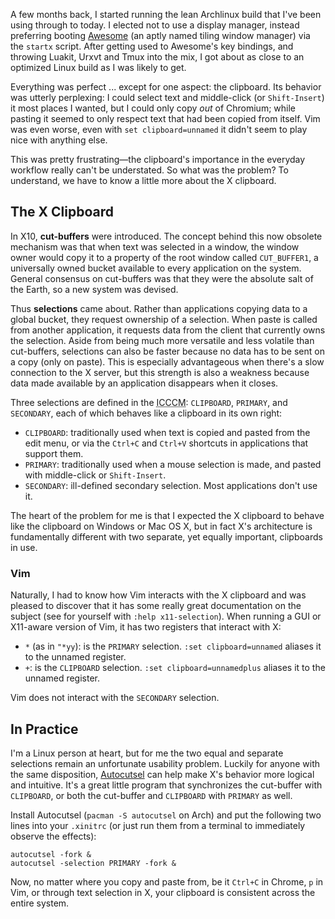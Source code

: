 A few months back, I started running the lean Archlinux build that I've been using through to today. I elected not to use a display manager, instead preferring booting [Awesome](http://awesome.naquadah.org/) (an aptly named tiling window manager) via the `startx` script. After getting used to Awesome's key bindings, and throwing Luakit, Urxvt and Tmux into the mix, I got about as close to an optimized Linux build as I was likely to get.

Everything was perfect ... except for one aspect: the clipboard. Its behavior was utterly perplexing: I could select text and middle-click (or `Shift-Insert`) it most places I wanted, but I could only copy _out_ of Chromium; while pasting it seemed to only respect text that had been copied from itself. Vim was even worse, even with `set clipboard=unnamed` it didn't seem to play nice with anything else.

This was pretty frustrating&mdash;the clipboard's importance in the everyday workflow really can't be understated. So what was the problem? To understand, we have to know a little more about the X clipboard.

The X Clipboard
---------------

In X10, **cut-buffers** were introduced. The concept behind this now obsolete mechanism was that when text was selected in a window, the window owner would copy it to a property of the root window called `CUT_BUFFER1`, a universally owned bucket available to every application on the system. General consensus on cut-buffers was that they were the absolute salt of the Earth, so a new system was devised.

Thus **selections** came about. Rather than applications copying data to a global bucket, they request ownership of a selection. When paste is called from another application, it requests data from the client that currently owns the selection. Aside from being much more versatile and less volatile than cut-buffers, selections can also be faster because no data has to be sent on a copy (only on paste). This is especially advantageous when there's a slow connection to the X server, but this strength is also a weakness because data made available by an application disappears when it closes.

Three selections are defined in the  <acronym title="Inter-Client Communication Conventions Manual">ICCCM</acronym>: `CLIPBOARD`, `PRIMARY`, and `SECONDARY`, each of which behaves like a clipboard in its own right:

* `CLIPBOARD`: traditionally used when text is copied and pasted from the edit menu, or via the `Ctrl+C` and `Ctrl+V` shortcuts in applications that support them.
* `PRIMARY`: traditionally used when a mouse selection is made, and pasted with middle-click or `Shift-Insert`.
* `SECONDARY`: ill-defined secondary selection. Most applications don't use it.

The heart of the problem for me is that I expected the X clipboard to behave like the clipboard on Windows or Mac OS X, but in fact X's architecture is fundamentally different with two separate, yet equally important, clipboards in use.

### Vim

Naturally, I had to know how Vim interacts with the X clipboard and was pleased to discover that it has some really great documentation on the subject (see for yourself with `:help x11-selection`). When running a GUI or X11-aware version of Vim, it has two registers that interact with X:

* `*` (as in `"*yy`): is the `PRIMARY` selection. `:set clipboard=unnamed` aliases it to the unnamed register.
* `+`: is the `CLIPBOARD` selection. `:set clipboard=unnamedplus` aliases it to the unnamed register.

Vim does not interact with the `SECONDARY` selection.

In Practice
-----------

I'm a Linux person at heart, but for me the two equal and separate selections remain an unfortunate usability problem.  Luckily for anyone with the same disposition, [Autocutsel](http://www.nongnu.org/autocutsel/) can help make X's behavior more logical and intuitive. It's a great little program that synchronizes the cut-buffer with `CLIPBOARD`, or both the cut-buffer and `CLIPBOARD` with `PRIMARY` as well.

Install Autocutsel (`pacman -S autocutsel` on Arch) and put the following two lines into your `.xinitrc` (or just run them from a terminal to immediately observe the effects):

```
autocutsel -fork &
autocutsel -selection PRIMARY -fork &
```

Now, no matter where you copy and paste from, be it `Ctrl+C` in Chrome, `p` in Vim, or through text selection in X, your clipboard is consistent across the entire system.
